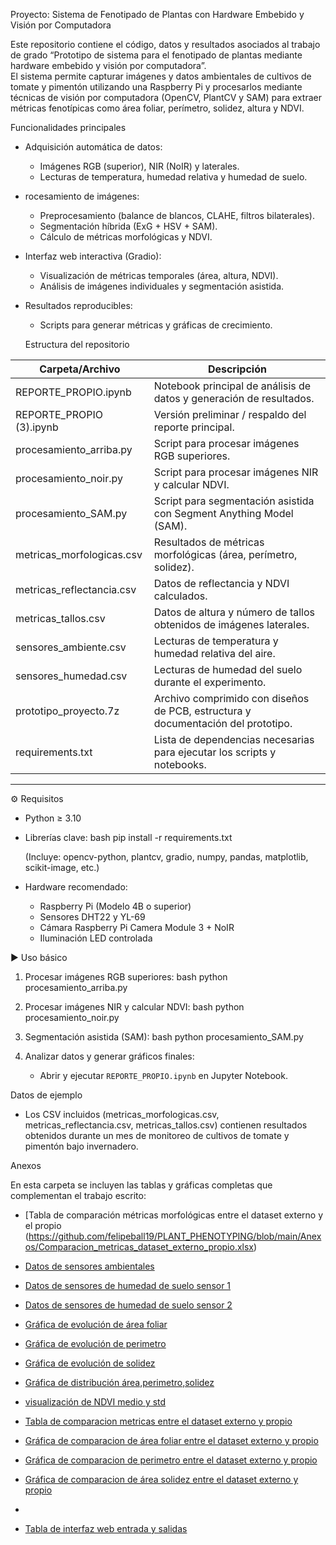  Proyecto: Sistema de Fenotipado de Plantas con Hardware Embebido y Visión por Computadora

Este repositorio contiene el código, datos y resultados asociados al trabajo de grado “Prototipo de sistema para el fenotipado de plantas mediante hardware embebido y visión por computadora”.  
El sistema permite capturar imágenes y datos ambientales de cultivos de tomate y pimentón utilizando una Raspberry Pi y procesarlos mediante técnicas de visión por computadora (OpenCV, PlantCV y SAM) para extraer métricas fenotípicas como área foliar, perímetro, solidez, altura y NDVI.



 Funcionalidades principales
- Adquisición automática de datos:  
  - Imágenes RGB (superior), NIR (NoIR) y laterales.  
  - Lecturas de temperatura, humedad relativa y humedad de suelo.
- rocesamiento de imágenes:  
  - Preprocesamiento (balance de blancos, CLAHE, filtros bilaterales).  
  - Segmentación híbrida (ExG + HSV + SAM).  
  - Cálculo de métricas morfológicas y NDVI.
- Interfaz web interactiva (Gradio):  
  - Visualización de métricas temporales (área, altura, NDVI).  
  - Análisis de imágenes individuales y segmentación asistida.  
- Resultados reproducibles:  
  - Scripts para generar métricas y gráficas de crecimiento.



  Estructura del repositorio

| Carpeta/Archivo | Descripción |
|-----------------|-------------|
| REPORTE_PROPIO.ipynb | Notebook principal de análisis de datos y generación de resultados. |
| REPORTE_PROPIO (3).ipynb | Versión preliminar / respaldo del reporte principal. |
| procesamiento_arriba.py | Script para procesar imágenes RGB superiores. |
| procesamiento_noir.py | Script para procesar imágenes NIR y calcular NDVI. |
| procesamiento_SAM.py | Script para segmentación asistida con Segment Anything Model (SAM). |
| metricas_morfologicas.csv | Resultados de métricas morfológicas (área, perímetro, solidez). |
| metricas_reflectancia.csv | Datos de reflectancia y NDVI calculados. |
| metricas_tallos.csv | Datos de altura y número de tallos obtenidos de imágenes laterales. |
| sensores_ambiente.csv | Lecturas de temperatura y humedad relativa del aire. |
| sensores_humedad.csv | Lecturas de humedad del suelo durante el experimento. |
| prototipo_proyecto.7z | Archivo comprimido con diseños de PCB, estructura y documentación del prototipo. |
| requirements.txt | Lista de dependencias necesarias para ejecutar los scripts y notebooks. |

---

 ⚙️ Requisitos

- Python ≥ 3.10
- Librerías clave:
  bash
  pip install -r requirements.txt
  
  (Incluye: opencv-python, plantcv, gradio, numpy, pandas, matplotlib, scikit-image, etc.)

- Hardware recomendado:
  - Raspberry Pi (Modelo 4B o superior)
  - Sensores DHT22 y YL-69
  - Cámara Raspberry Pi Camera Module 3 + NoIR
  - Iluminación LED controlada



 ▶️ Uso básico

1. Procesar imágenes RGB superiores:
   bash
   python procesamiento_arriba.py
   
2. Procesar imágenes NIR y calcular NDVI:
   bash
   python procesamiento_noir.py
   
3. Segmentación asistida (SAM):
   bash
   python procesamiento_SAM.py
   
4. Analizar datos y generar gráficos finales:
   - Abrir y ejecutar `REPORTE_PROPIO.ipynb` en Jupyter Notebook.



 Datos de ejemplo
- Los CSV incluidos (metricas_morfologicas.csv, metricas_reflectancia.csv, metricas_tallos.csv) contienen resultados obtenidos durante un mes de monitoreo de cultivos de tomate y pimentón bajo invernadero.

 Anexos

En esta carpeta se incluyen las tablas y gráficas completas que complementan el trabajo escrito:

-  [Tabla de comparación métricas morfológicas entre el dataset externo y el propio (https://github.com/felipeball19/PLANT_PHENOTYPING/blob/main/Anexos/Comparacion_metricas_dataset_externo_propio.xlsx)

-  [Datos de sensores ambientales](https://github.com/felipeball19/PLANT_PHENOTYPING/tree/main/anexos/sensores_ambiente.csv)
-  [Datos de sensores de humedad de suelo sensor 1](https://github.com/felipeball19/PLANT_PHENOTYPING/blob/main/Anexos/03_promedio_diario_sensor1%20(1).pdf)
-  [Datos de sensores de humedad de suelo sensor 2](https://github.com/felipeball19/PLANT_PHENOTYPING/blob/main/Anexos/04_promedio_diario_sensor2%20(1).pdf)
-  [Gráfica de evolución de área foliar](https://github.com/felipeball19/PLANT_PHENOTYPING/blob/main/Anexos/evolucion%20de%20area%20en%20cm.png)
-  [Gráfica de evolución de perimetro](https://github.com/felipeball19/PLANT_PHENOTYPING/blob/main/Anexos/evolucion%20perimetro%20cm.png)
-  [Gráfica de evolución de solidez](https://github.com/felipeball19/PLANT_PHENOTYPING/blob/main/Anexos/visualizaci%C3%B3n%20solidez.png)
-  [Gráfica de distribución área,perimetro,solidez](https://github.com/felipeball19/PLANT_PHENOTYPING/blob/main/Anexos/distribucion%20area%2Cperimetro%2Csolidez.png)
-  [visualización de NDVI medio y std](https://github.com/felipeball19/PLANT_PHENOTYPING/blob/main/Anexos/distribucion%20ndvi%20medio_std.png)
-  [Tabla de comparacion metricas entre el dataset externo y propio](https://github.com/felipeball19/PLANT_PHENOTYPING/blob/main/Anexos/Comparacion_metricas_dataset_externo_propio.xlsx)
-  [Gráfica de comparacion de área foliar entre el dataset externo y propio](https://github.com/felipeball19/PLANT_PHENOTYPING/blob/main/Anexos/comparacion_area_plantcv%20%20dataset%20externo%20vs%20propio.pdf)
-  [Gráfica de comparacion de perimetro entre el dataset externo y propio](https://github.com/felipeball19/PLANT_PHENOTYPING/blob/main/Anexos/comparacion_perimetro_opencv%20%20dataset%20externo%20vs%20propio.pdf)
-  [Gráfica de comparacion de área solidez entre el dataset externo y propio](https://github.com/felipeball19/PLANT_PHENOTYPING/blob/main/Anexos/comparacion_solidez_opencv%20dataset%20externo%20vs%20propio.pdf)
-  
-  [Tabla de interfaz web entrada y salidas](https://github.com/felipeball19/PLANT_PHENOTYPING/blob/main/Anexos/tabla_interfaz_web.xlsx)


